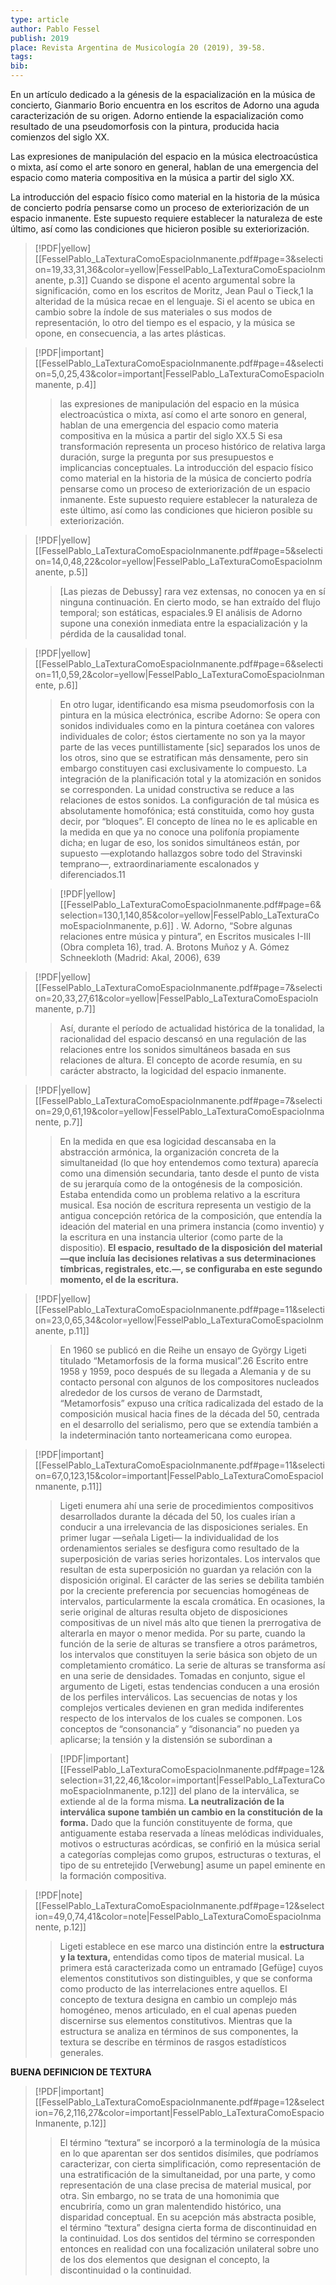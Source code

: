 ```yaml
---
type: article
author: Pablo Fessel
publish: 2019
place: Revista Argentina de Musicología 20 (2019), 39-58.
tags: 
bib:
---
```

En un artículo dedicado a la génesis de la espacialización en la música de concierto, Gianmario Borio encuentra en los escritos de Adorno una aguda caracterización de su origen. Adorno entiende la espacialización como resultado de una pseudomorfosis con la pintura, producida hacia comienzos del siglo XX.

Las expresiones de manipulación del espacio en la música electroacústica o mixta, así como el arte sonoro en general, hablan de una emergencia del espacio como materia compositiva en la música a partir del siglo XX.

La introducción del espacio físico como material en la historia de la música de concierto podría pensarse como un proceso de exteriorización de un espacio inmanente. Este supuesto requiere establecer la naturaleza de este último, así como las condiciones que hicieron posible su exteriorización.

> [!PDF|yellow] [[FesselPablo_LaTexturaComoEspacioInmanente.pdf#page=3&selection=19,33,31,36&color=yellow|FesselPablo_LaTexturaComoEspacioInmanente, p.3]]
> Cuando se dispone el acento argumental sobre la significación, como en los escritos de Moritz, Jean Paul o Tieck,1 la alteridad de la música recae en el lenguaje. Si el acento se ubica en cambio sobre la índole de sus materiales o sus modos de representación, lo otro del tiempo es el espacio, y la música se opone, en consecuencia, a las artes plásticas.

> [!PDF|important] [[FesselPablo_LaTexturaComoEspacioInmanente.pdf#page=4&selection=5,0,25,43&color=important|FesselPablo_LaTexturaComoEspacioInmanente, p.4]]
> > las expresiones de manipulación del espacio en la música electroacústica o mixta, así como el arte sonoro en general, hablan de una emergencia del espacio como materia compositiva en la música a partir del siglo XX.5 Si esa transformación representa un proceso histórico de relativa larga duración, surge la pregunta por sus presupuestos e implicancias conceptuales. La introducción del espacio físico como material en la historia de la música de concierto podría pensarse como un proceso de exteriorización de un espacio inmanente. Este supuesto requiere establecer la naturaleza de este último, así como las condiciones que hicieron posible su exteriorización.
> 
> 
 
> [!PDF|yellow] [[FesselPablo_LaTexturaComoEspacioInmanente.pdf#page=5&selection=14,0,48,22&color=yellow|FesselPablo_LaTexturaComoEspacioInmanente, p.5]]
> > [Las piezas de Debussy] rara vez extensas, no conocen ya en sí ninguna continuación. En cierto modo, se han extraído del flujo temporal; son estáticas, espaciales.9 El análisis de Adorno supone una conexión inmediata entre la espacialización y la pérdida de la causalidad tonal.

> [!PDF|yellow] [[FesselPablo_LaTexturaComoEspacioInmanente.pdf#page=6&selection=11,0,59,2&color=yellow|FesselPablo_LaTexturaComoEspacioInmanente, p.6]]
> > En otro lugar, identificando esa misma pseudomorfosis con la pintura en la música electrónica, escribe Adorno: Se opera con sonidos individuales como en la pintura coetánea con valores individuales de color; éstos ciertamente no son ya la mayor parte de las veces puntillistamente [sic] separados los unos de los otros, sino que se estratifican más densamente, pero sin embargo constituyen casi exclusivamente lo compuesto. La integración de la planificación total y la atomización en sonidos se corresponden. La unidad constructiva se reduce a las relaciones de estos sonidos. La configuración de tal música es absolutamente homofónica; está constituida, como hoy gusta decir, por “bloques”. El concepto de línea no le es aplicable en la medida en que ya no conoce una polifonía propiamente dicha; en lugar de eso, los sonidos simultáneos están, por supuesto —explotando hallazgos sobre todo del Stravinski temprano—, extraordinariamente escalonados y diferenciados.11
> 
> > [!PDF|yellow] [[FesselPablo_LaTexturaComoEspacioInmanente.pdf#page=6&selection=130,1,140,85&color=yellow|FesselPablo_LaTexturaComoEspacioInmanente, p.6]]
> > . W. Adorno, “Sobre algunas relaciones entre música y pintura”, en Escritos musicales I-III (Obra completa 16), trad. A. Brotons Muñoz y A. Gómez Schneekloth (Madrid: Akal, 2006), 639
> 
> 

> [!PDF|yellow] [[FesselPablo_LaTexturaComoEspacioInmanente.pdf#page=7&selection=20,33,27,61&color=yellow|FesselPablo_LaTexturaComoEspacioInmanente, p.7]]
> > Así, durante el período de actualidad histórica de la tonalidad, la racionalidad del espacio descansó en una regulación de las relaciones entre los sonidos simultáneos basada en sus relaciones de altura. El concepto de acorde resumía, en su carácter abstracto, la logicidad del espacio inmanente.

> [!PDF|yellow] [[FesselPablo_LaTexturaComoEspacioInmanente.pdf#page=7&selection=29,0,61,19&color=yellow|FesselPablo_LaTexturaComoEspacioInmanente, p.7]]
> > En la medida en que esa logicidad descansaba en la abstracción armónica, la organización concreta de la simultaneidad (lo que hoy entendemos como textura) aparecía como una dimensión secundaria, tanto desde el punto de vista de su jerarquía como de la ontogénesis de la composición. Estaba entendida como un problema relativo a la escritura musical. Esa noción de escritura representa un vestigio de la antigua concepción retórica de la composición, que entendía la ideación del material en una primera instancia (como inventio) y la escritura en una instancia ulterior (como parte de la dispositio). **El espacio, resultado de la disposición del material —que incluía las decisiones relativas a sus determinaciones tímbricas, registrales, etc.—, se configuraba en este segundo momento, el de la escritura.**

> [!PDF|yellow] [[FesselPablo_LaTexturaComoEspacioInmanente.pdf#page=11&selection=23,0,65,34&color=yellow|FesselPablo_LaTexturaComoEspacioInmanente, p.11]]
> > En 1960 se publicó en die Reihe un ensayo de György Ligeti titulado “Metamorfosis de la forma musical”.26 Escrito entre 1958 y 1959, poco después de su llegada a Alemania y de su contacto personal con algunos de los compositores nucleados alrededor de los cursos de verano de Darmstadt, “Metamorfosis” expuso una crítica radicalizada del estado de la composición musical hacia fines de la década del 50, centrada en el desarrollo del serialismo, pero que se extendía también a la indeterminación tanto norteamericana como europea.
> 
> 

> [!PDF|important] [[FesselPablo_LaTexturaComoEspacioInmanente.pdf#page=11&selection=67,0,123,15&color=important|FesselPablo_LaTexturaComoEspacioInmanente, p.11]]
> > Ligeti enumera ahí una serie de procedimientos compositivos desarrollados durante la década del 50, los cuales irían a conducir a una irrelevancia de las disposiciones seriales. En primer lugar —señala Ligeti— la individualidad de los ordenamientos seriales se desfigura como resultado de la superposición de varias series horizontales. Los intervalos que resultan de esta superposición no guardan ya relación con la disposición original. El carácter de las series se debilita también por la creciente preferencia por secuencias homogéneas de intervalos, particularmente la escala cromática. En ocasiones, la serie original de alturas resulta objeto de disposiciones compositivas de un nivel más alto que tienen la prerrogativa de alterarla en mayor o menor medida. Por su parte, cuando la función de la serie de alturas se transfiere a otros parámetros, los intervalos que constituyen la serie básica son objeto de un completamiento cromático. La serie de alturas se transforma así en una serie de densidades. Tomadas en conjunto, sigue el argumento de Ligeti, estas tendencias conducen a una erosión de los perfiles interválicos. Las secuencias de notas y los complejos verticales devienen en gran medida indiferentes respecto de los intervalos de los cuales se componen. Los conceptos de “consonancia” y “disonancia” no pueden ya aplicarse; la tensión y la distensión se subordinan a
> 
> > [!PDF|important] [[FesselPablo_LaTexturaComoEspacioInmanente.pdf#page=12&selection=31,22,46,1&color=important|FesselPablo_LaTexturaComoEspacioInmanente, p.12]]
> > del plano de la interválica, se extiende al de la forma misma. **La neutralización de la interválica supone también un cambio en la constitución de la forma.** Dado que la función constituyente de forma, que antiguamente estaba reservada a líneas melódicas individuales, motivos o estructuras acórdicas, se confirió en la música serial a categorías complejas como grupos, estructuras o texturas, el tipo de su entretejido [Verwebung] asume un papel eminente en la formación compositiva.

> [!PDF|note] [[FesselPablo_LaTexturaComoEspacioInmanente.pdf#page=12&selection=49,0,74,41&color=note|FesselPablo_LaTexturaComoEspacioInmanente, p.12]]
> > Ligeti establece en ese marco una distinción entre la **estructura y la textura,** entendidas como tipos de material musical. La primera está caracterizada como un entramado [Gefüge] cuyos elementos constitutivos son distinguibles, y que se conforma como producto de las interrelaciones entre aquellos. El concepto de textura designa en cambio un complejo más homogéneo, menos articulado, en el cual apenas pueden discernirse sus elementos constitutivos. Mientras que la estructura se analiza en términos de sus componentes, la textura se describe en términos de rasgos estadísticos generales.


**BUENA DEFINICION DE TEXTURA**
> [!PDF|important] [[FesselPablo_LaTexturaComoEspacioInmanente.pdf#page=12&selection=76,2,116,27&color=important|FesselPablo_LaTexturaComoEspacioInmanente, p.12]]
> >  El término “textura” se incorporó a la terminología de la música en lo que aparentan ser dos sentidos disímiles, que podríamos caracterizar, con cierta simplificación, como representación de una estratificación de la simultaneidad, por una parte, y como representación de una clase precisa de material musical, por otra. Sin embargo, no se trata de una homonimia que encubriría, como un gran malentendido histórico, una disparidad conceptual. En su acepción más abstracta posible, el término “textura” designa cierta forma de discontinuidad en la continuidad. Los dos sentidos del término se corresponden entonces en realidad con una focalización unilateral sobre uno de los dos elementos que designan el concepto, la discontinuidad o la continuidad.


